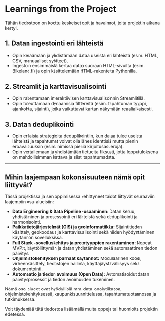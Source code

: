 # Learnings from the Project

Tähän tiedostoon on koottu keskeiset opit ja havainnot, joita projektin aikana kertyi.

## 1. Datan ingestointi eri lähteistä
- Opin keräämään ja yhdistämään dataa useista eri lähteistä (esim. HTML, CSV, manuaaliset syötteet).
- Ingestoin ensimmäistä kertaa dataa suoraan HTML-sivuilta (esim. Bikeland.fi) ja opin käsittelemään HTML-rakenteita Pythonilla.

## 2. Streamlit ja karttavisualisointi
- Opin rakentamaan interaktiivisen karttavisualisoinnin Streamlitillä.
- Opin toteuttamaan dynaamisia filttereitä (esim. tapahtuman tyyppi, ajankohta, sijainti), jotka vaikuttavat kartan näkymään reaaliaikaisesti.

## 3. Datan deduplikointi
- Opin erilaisia strategioita deduplikointiin, kun dataa tulee useista lähteistä ja tapahtumat voivat olla lähes identtisiä mutta pienin eroavaisuuksin (esim. nimissä pieniä kirjoitusasueroja).
- Opin vertailemaan ja yhdistämään tietueita fiksusti, jotta lopputuloksena on mahdollisimman kattava ja siisti tapahtumadata.

---

## Mihin laajempaan kokonaisuuteen nämä opit liittyvät?

Tässä projektissa ja sen oppimisessa kehittyneet taidot liittyvät seuraaviin laajempiin osa-alueisiin:

- **Data Engineering & Data Pipeline -osaaminen:** Datan keruu, yhdistäminen ja prosessointi eri lähteistä sekä deduplikointi ja harmonisointi.
- **Paikkatietojärjestelmät (GIS) ja geoinformatiikka:** Sijaintitiedon käsittely, geokoodaus ja karttavisualisointi sekä niiden hyödyntäminen käytännön sovelluksissa.
- **Full Stack -sovelluskehitys ja prototyyppien rakentaminen:** Nopeat MVP:t, käyttöliittymän ja datan yhdistäminen sekä automaattinen tiedon päivitys.
- **Ohjelmistokehityksen parhaat käytännöt:** Modulaarinen koodi, virheenkäsittely, tiedostojen hallinta, käyttäjäystävällisyys sekä dokumentointi.
- **Automaatio ja tiedon avoimuus (Open Data):** Automatisoidut datan päivitysprosessit ja tiedon avoimuuden tukeminen.

Nämä osa-alueet ovat hyödyllisiä mm. data-analytiikassa, ohjelmistokehityksessä, kaupunkisuunnittelussa, tapahtumatuotannossa ja tutkimuksessa.

Voit täydentää tätä tiedostoa lisäämällä muita oppeja tai huomioita projektin edetessä.
